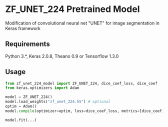 # ZF_UNET_224 Pretrained Model
Modification of convolutional neural net "UNET" for image segmentation in Keras framework

## Requirements

Python 3.*, Keras 2.0.8, Theano 0.9 or Tensorflow 1.3.0

## Usage

```python
from zf_unet_224_model import ZF_UNET_224, dice_coef_loss, dice_coef
from keras.optimizers import Adam

model = ZF_UNET_224()
model.load_weights("zf_unet_224.h5") # optional
optim = Adam()
model.compile(optimizer=optim, loss=dice_coef_loss, metrics=[dice_coef])

model.fit(...)
```

